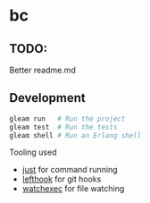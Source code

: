 # bc
## TODO:
Better readme.md

## Development

```sh
gleam run   # Run the project
gleam test  # Run the tests
gleam shell # Run an Erlang shell
```

Tooling used
- [just](https://just.systems/) for command running
- [lefthook](https://evilmartians.com/opensource/lefthook) for git hooks
- [watchexec](https://watchexec.github.io/) for file watching

